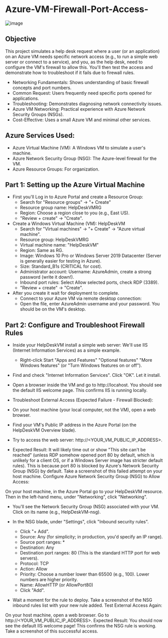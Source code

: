 # Azure-VM-Firewall-Port-Access-



![image](https://github.com/user-attachments/assets/6c36f9e7-7d44-4ad6-82d2-884cba816a1e)

<h2> Objective </h2>


 This project simulates a help desk request where a user (or an application) on an Azure VM needs specific network access (e.g., to run a simple web server or connect to a service), and you, as the help desk, need to configure the VM's firewall to allow this. You'll then test the access and demonstrate how to troubleshoot if it fails due to firewall rules.






- Networking Fundamentals: Shows understanding of basic firewall concepts and port numbers.
- Common Request: Users frequently need specific ports opened for applications.
- Troubleshooting: Demonstrates diagnosing network connectivity issues.
- Azure VM Networking: Practical experience with Azure Network Security Groups (NSGs).
- Cost-Effective: Uses a small Azure VM and minimal other services.


<h2>Azure Services Used: </h2>

- Azure Virtual Machine (VM): A Windows VM to simulate a user's machine.
- Azure Network Security Group (NSG): The Azure-level firewall for the VM.
- Azure Resource Groups: For organization.







<h2>Part 1: Setting up the Azure Virtual Machine </h2>



- First you'll Log in to Azure Portal and create a Resource Group: 
    - Search for "Resource groups" -> "+ Create"
    - Resource group name: HelpDeskVMRG
    - Region: Choose a region close to you (e.g., East US).
    - "Review + create" -> "Create".
- Create a Windows Virtual Machine (VM): HelpDeskVM
    - Search for "Virtual machines" -> "+ Create" -> "Azure virtual machine".
    - Resource group: HelpDeskVMRG
    - Virtual machine name: "HelpDeskVM"
    - Region: Same as RG.
    - Image: Windows 10 Pro or Windows Server 2019 Datacenter (Server is generally easier for testing in Azure).
    - Size: Standard_B1s (CRITICAL for cost).
    - Administrator account: Username: AzureAdmin, create a strong password (write it down!).
    - Inbound port rules: Select Allow selected ports, check RDP (3389).
    - "Review + create" -> "Create".
 - After you create it wait for deployment to complete.
    - Connect to your Azure VM via remote desktop connection:
    - Open the file, enter AzureAdmin username and your password. You should be on the VM's desktop.


<h2>Part 2: Configure and Troubleshoot Firewall Rules</h2>

   - Inside your HelpDeskVM install a simple web server: We'll use IIS (Internet Information Services) as a simple example.
      - Right-click Start "Apps and Features" "Optional features"  "More Windows features" (or "Turn Windows features on or off").
           
           
          
     
 - Find and check "Internet Information Services". Click "OK". Let it install.
 - Open a browser inside the VM and go to http://locahost. You should see the default IIS welcome page. This confirms IIS is running locally.
 - Troubleshoot External Access (Expected Failure - Firewall Blocked):

 - On your host machine (your local computer, not the VM), open a web browser.
 - Find your VM's Public IP address in the Azure Portal (on the HelpDeskVM Overview blade).
 - Try to access the web server: http://<YOUR_VM_PUBLIC_IP_ADDRESS>.

- Expected Result: It will likely time out or show "This site can't be reached" (unless RDP somehow opened port 80 by default, which is unlikely for a client OS, or if a Windows Server image has stricter default rules). This is because port 80 is blocked by Azure's Network Security Group (NSG) by default. Take a screenshot of this failed attempt on your host machine.
Configure Azure Network Security Group (NSG) to Allow Access:



On your host machine, in the Azure Portal go to your HelpDeskVM resource. Then in the left-hand menu, under "Networking", click "Networking".

- You'll see the Network Security Group (NSG) associated with your VM. Click on its name (e.g., HelpDeskVM-nsg).
- In the NSG blade, under "Settings", click "Inbound security rules".
   - Click "+ Add".
   - Source: Any (for simplicity; in production, you'd specify an IP range).
   - Source port ranges: *
   - Destination: Any
   - Destination port ranges: 80 (This is the standard HTTP port for web servers).
   - Protocol: TCP
   - Action: Allow
   - Priority: Choose a number lower than 65500 (e.g., 100). Lower numbers are higher priority.
   - Name: AllowHTTP (or AllowPort80)
   - Click "Add".

- Wait a moment for the rule to deploy. Take a screenshot of the NSG inbound rules list with your new rule added.
Test External Access Again:

On your host machine, open a web browser.
Go to http://<YOUR_VM_PUBLIC_IP_ADDRESS>.
Expected Result: You should now see the default IIS welcome page! This confirms the NSG rule is working. Take a screenshot of this successful access. 


